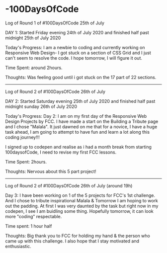 # -100DaysOfCode

Log of Round 1 of #100DaysOfCode 25th of July

DAY 1: Started Friday evening 24th of July 2020 and finished  half past midnight 25th of July 2020

Today's Progress: I am a newbie to coding and currently working on Responsive Web Design- I got stuck on a section of CSS Grid and I just can't seem to resolve the code. I hope tomorrow, I will figure it out. 

Time Spent: around 2hours.

Thoughts: Was feeling good until i got stuck on the 17 part of 22 sections.

-------
Log of Round 2 of #100DaysOfCode 26th of July

DAY 2: Started Saturday evening 25th of July 2020 and finished half past midnight sunday 26th of July 2020

Today's Progress: Day 2: I am  on my first day of  the Responsive Web Design Projects by FCC. I have made a start on the Building a Tribute page and I chose "Malala".  It just dawned on me that for a novice, I have a huge task ahead, I am going to attempt to have fun and learn a lot along this coding journey!!! 

I signed up to codepen and realise as i had a month break from starting 100daysofCode, I need to revise my first FCC lessons.

Time Spent: 2hours.

Thoughts: Nervous about this 5 part project!

----
Log of Round 2 of #100DaysOfCode 26th of July (around 19h)



Day 3: I have been working on 1 of the 5 projects for FCC's 1st challenge. And I chose to tribute inspirational Malala  & Tomorrow I am hoping to work out the padding. At first I was very daunted by the task but right now in my codepen, I see I am buidling some thing. Hopefully tomorrow, it can look more "coding" respectable.

Time spent: 1 hour half

Thoughts: Big thank you to FCC for holding my  hand & the person who came up with this challenge. I also hope that I stay motivated and enthusiastic.
